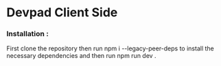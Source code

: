 # Devpad Client Side

### Installation : 
First clone the repository then run npm i --legacy-peer-deps to install the necessary dependencies and then run npm run dev .

